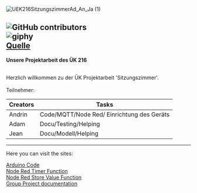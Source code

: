 
![UEK216SitzungszimmerAd_An_Ja (1)](https://github.com/AndrinRueeggNoser/BLJ2023_uek216_team2_sitzungszimmer/assets/145564904/bb734975-bfc5-49b4-a447-2d9f982196d5)


![GitHub contributors](https://img.shields.io/github/contributors/AndrinRueeggNoser/BLJ2023_uek216_team2_sitzungszimmer) <br>
![giphy](https://github.com/AndrinRueeggNoser/BLJ2023_uek216_team2_sitzungszimmer/assets/145564904/4741bc86-7677-4ef5-89a8-3301eb8815a5) <br>
[Quelle](https://giphy.com/gifs/animation-cool-hello-xUPGGDNsLvqsBOhuU0)
---

**Unsere Projektarbeit des ÜK 216** 

<br> 
Herzlich willkommen zu der ÜK Projektarbeit 'Sitzungszimmer'. <br>
<br>
Teilnehmer:
<br>

| Creators | Tasks              |
| -------- | -------------------|
| Andrin   | Code/MQTT/Node Red/ Einrichtung des Geräts|
| Adam     | Docu/Testing/Helping       |
| Jean     | Docu/Modell/Helping|

___


Here you can visit the sites:

[Arduino Code](https://github.com/AndrinRueeggNoser/BLJ2023_uek216_team2_sitzungszimmer/blob/main/Code.md) <br>
[Node Red Timer Function](https://github.com/AndrinRueeggNoser/BLJ2023_uek216_team2_sitzungszimmer/blob/main/Node-RED%20funktion%20%22Timer%20Logic%22%20Code) <br>
[Node Red Store Value Function](https://github.com/AndrinRueeggNoser/BLJ2023_uek216_team2_sitzungszimmer/blob/main/Node-RED%20funktion%20Store%20value%20Code) <br>
[Group Project documentation](https://github.com/AndrinRueeggNoser/BLJ2023_uek216_team2_sitzungszimmer/blob/main/%C3%BCk216_SitzungszimmerGruppenprojektAdAnJa.pdf) <br>

